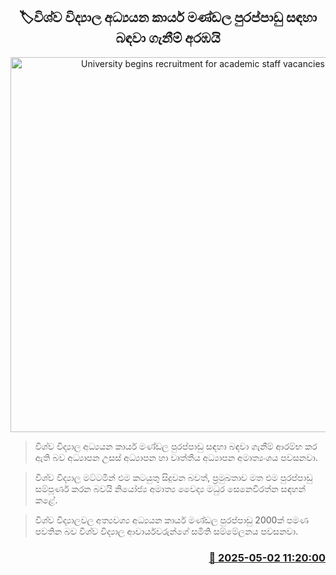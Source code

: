 <p align='center'><b><h2 align='center' title='University begins recruitment for academic staff vacancies'>🏷විශ්ව විද්‍යාල අධ්‍යයන කාර්ය මණ්ඩල පුරප්පාඩු සඳහා බඳවා ගැනීම් අරඹයි</h2></b></p>
<p align='center'><img src='https://helakuru.sgp1.cdn.digitaloceanspaces.com/esana/images/lib/univercity-archived.jpg' width='600' alt='University begins recruitment for academic staff vacancies'></p>

> විශ්ව විද්‍යාල අධ්‍යයන කාර්ය මණ්ඩල පුරප්පාඩු සඳහා බඳවා ගැනීම් ආරම්භ කර ඇති බව අධ්‍යාපන උසස් අධ්‍යාපන හා වෘත්තීය අධ්‍යාපන අමාත්‍යංශය පවසනවා.

> විශ්ව විද්‍යාල මට්ටමින් එම කටයුතු සිදුවන බවත්, ප්‍රමුඛතාව මත එම පුරප්පාඩු සම්පූර්ණ කරන බවයි නියෝජ්‍ය අමාත්‍ය වෛද්‍ය මධුර සෙනෙවිරත්න සඳහන් කළේ.

> විශ්ව විද්‍යාලවල අත්‍යවශ්‍ය අධ්‍යයන කාර්ය මණ්ඩල පුරප්පාඩු 2000ක් පමණ පවතින බව විශ්ව විද්‍යාල ආචාර්යවරුන්ගේ සමිති සම්මේලනය පවසනවා.



<h3 align='right'><a href='https://www.helakuru.lk/esana/p/109725/'>📅 2025-05-02 11:20:00</a></h3>
